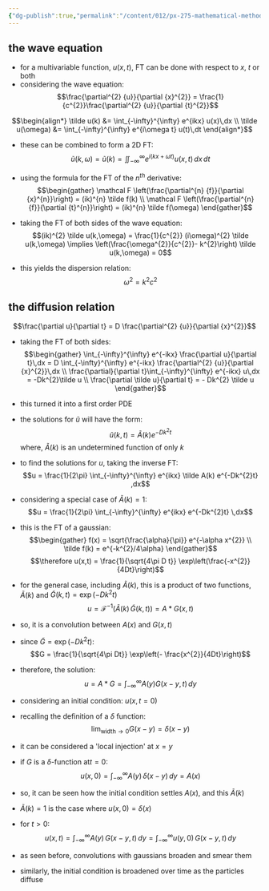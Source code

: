 ```yaml
---
{"dg-publish":true,"permalink":"/content/012/px-275-mathematical-methods/term-2/h-fourier-series-and-transforms/px-275-h10-ft-and-pd-es/","noteIcon":"1","created":"2025-02-13T12:24:10.594+00:00","updated":"2025-03-27T12:17:19.493+00:00"}
---
```


## the wave equation
- for a multivariable function, $u(x,t)$, FT can be done with respect to $x$, $t$ or both
- considering the wave equation:
$$\frac{\partial^{2} {u}}{\partial {x}^{2}} = \frac{1}{c^{2}}\frac{\partial^{2} {u}}{\partial {t}^{2}}$$

$$\begin{align*}
\tilde u(k) &= \int_{-\infty}^{\infty} e^{ikx} u(x)\,dx \\
\tilde u(\omega) &= \int_{-\infty}^{\infty} e^{i\omega t} u(t)\,dt
\end{align*}$$

- these can be combined to form a 2D FT:
$$\tilde u(k,\omega) = \tilde u(k) = \iint_{-\infty}^{\infty} e^{i(kx+\omega t)} u(x,t)\,dx\,dt$$
- using the formula for the FT of the $n^{th}$ derivative:
$$\begin{gather}
\mathcal F \left(\frac{\partial^{n} {f}}{\partial {x}^{n}}\right) = (ik)^{n} \tilde f(k) \\
\mathcal F \left(\frac{\partial^{n} {f}}{\partial {t}^{n}}\right) = (ik)^{n} \tilde f(\omega) 
\end{gather}$$

- taking the FT of both sides of the wave equation:
$$(ik)^{2} \tilde u(k,\omega) = \frac{1}{c^{2}} (i\omega)^{2} \tilde u(k,\omega) \implies \left(\frac{\omega^{2}}{c^{2}}- k^{2}\right)  \tilde u(k,\omega) = 0$$
- this yields the dispersion relation:
$$\omega^{2} = k^{2}c^{2}$$
## the diffusion relation
$$\frac{\partial  u}{\partial t} = D \frac{\partial^{2} {u}}{\partial {x}^{2}}$$
- taking the FT of both sides:
$$\begin{gather}
\int_{-\infty}^{\infty} e^{-ikx} \frac{\partial u}{\partial t}\,dx = D \int_{-\infty}^{\infty} e^{-ikx} \frac{\partial^{2} {u}}{\partial {x}^{2}}\,dx \\
\frac{\partial}{\partial t}\int_{-\infty}^{\infty} e^{-ikx} u\,dx = -Dk^{2}\tilde u \\
\frac{\partial \tilde u}{\partial t} = - Dk^{2} \tilde u
\end{gather}$$
- this turned it into a first order PDE
- the solutions for $\tilde u$ will have the form:
$$\tilde u(k,t) = \tilde A (k) e^{-Dk^{2}t}$$
	where, $\tilde A(k)$ is an undetermined function of only $k$

- to find the solutions for $u$, taking the inverse FT:
$$u = \frac{1}{2\pi} \int_{-\infty}^{\infty} e^{ikx} \tilde A(k) e^{-Dk^{2}t} ,dx$$

- considering a special case of $\tilde A(k) = 1:$
$$u = \frac{1}{2\pi} \int_{-\infty}^{\infty} e^{ikx} e^{-Dk^{2}t} \,dx$$
- this is the FT of a gaussian:
$$\begin{gather} 
f(x) = \sqrt{\frac{\alpha}{\pi}} e^{-\alpha x^{2}} \\
\tilde f(k) = e^{-k^{2}/4\alpha}
\end{gather}$$
$$\therefore u(x,t) = \frac{1}{\sqrt{4\pi D t}} \exp\left(\frac{-x^{2}}{4Dt}\right)$$

- for the general case, including $\tilde A(k)$, this is a product of two functions, $\tilde A(k)$ and $\tilde G(k,t) = \exp(-Dk^{2}t)$
$$u = \mathcal F^{-1} (\tilde A(k) \, \tilde G(k,t)) = A * G(x,t)$$
- so, it is a convolution between $A(x)$ and $G(x,t)$ 
- since $\tilde G = \exp(-Dk^{2}t):$
$$G = \frac{1}{\sqrt{4\pi Dt}} \exp\left(- \frac{x^{2}}{4Dt}\right)$$
- therefore, the solution:
$$u = A * G = \int_{-\infty}^{\infty} A(y) G(x-y, t)\,dy$$

-  considering an initial condition: $u(x,t=0)$
- recalling the definition of a $\delta$ function: $$\lim_{\text{width}\to 0} G(x-y) = \delta(x-y)$$
- it can be considered a 'local injection' at $x=y$
- if $G$ is a $\delta$-function at$t=0:$
$$u(x,0) = \int_{-\infty} ^{\infty} A(y) \, \delta(x-y)\, dy = A(x)$$
- so, it can be seen how the initial condition settles $A(x)$, and this $\tilde A(k)$
- $\tilde A(k) = 1$ is the case where $u(x,0) = \delta(x)$
- for $t>0:$
$$u(x,t) = \int_{-\infty}^{\infty} A(y)\, G(x-y, t) \, dy = \int_{-\infty}^{\infty} u(y,0) \, G(x-y, t) \, dy$$

- as seen before, convolutions with gaussians broaden and smear them
- similarly, the initial condition is broadened over time as the particles diffuse